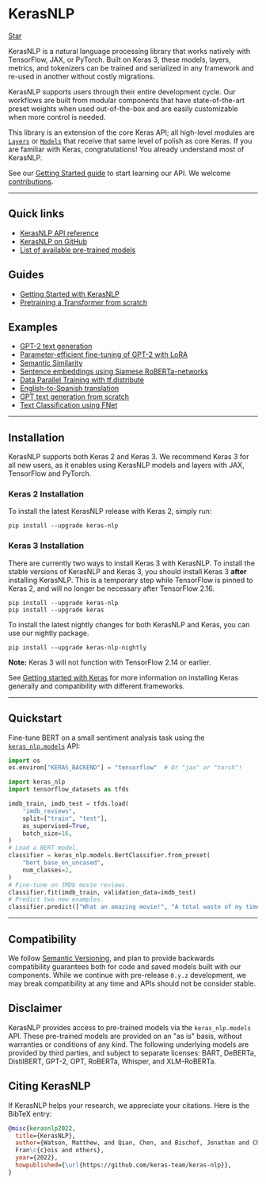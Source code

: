 # KerasNLP

<a class="github-button" href="https://github.com/keras-team/keras-nlp" data-size="large" data-show-count="true" aria-label="Star keras-team/keras-nlp on GitHub">Star</a>

KerasNLP is a natural language processing library that works natively
with TensorFlow, JAX, or PyTorch. Built on Keras 3, these models, layers,
metrics, and tokenizers can be trained and serialized in any framework and
re-used in another without costly migrations.

KerasNLP supports users through their entire development cycle. Our workflows
are built from modular components that have state-of-the-art preset weights when
used out-of-the-box and are easily customizable when more control is needed.

This library is an extension of the core Keras API; all high-level modules are
[`Layers`](/api/layers/) or
[`Models`](/api/models/) that receive that same level of polish
as core Keras. If you are familiar with Keras, congratulations! You already
understand most of KerasNLP.

See our [Getting Started guide](/guides/keras_nlp/getting_started)
to start learning our API. We welcome
[contributions](https://github.com/keras-team/keras-nlp/blob/master/CONTRIBUTING.md).

---
## Quick links

* [KerasNLP API reference](/api/keras_nlp/)
* [KerasNLP on GitHub](https://github.com/keras-team/keras-nlp)
* [List of available pre-trained models](/api/keras_nlp/models/)

## Guides

* [Getting Started with KerasNLP](/guides/keras_nlp/getting_started/)
* [Pretraining a Transformer from scratch](/guides/keras_nlp/transformer_pretraining/)

## Examples

* [GPT-2 text generation](/examples/generative/gpt2_text_generation_with_kerasnlp/)
* [Parameter-efficient fine-tuning of GPT-2 with LoRA](/examples/nlp/parameter_efficient_finetuning_of_gpt2_with_lora/)
* [Semantic Similarity](/examples/nlp/semantic_similarity_with_keras_nlp/)
* [Sentence embeddings using Siamese RoBERTa-networks](/examples/nlp/sentence_embeddings_with_sbert/)
* [Data Parallel Training with tf.distribute](/examples/nlp/data_parallel_training_with_keras_nlp/)
* [English-to-Spanish translation](/examples/nlp/neural_machine_translation_with_keras_nlp/)
* [GPT text generation from scratch](/examples/generative/text_generation_gpt/)
* [Text Classification using FNet](/examples/nlp/fnet_classification_with_keras_nlp/)

---
## Installation

KerasNLP supports both Keras 2 and Keras 3. We recommend Keras 3 for all new
users, as it enables using KerasNLP models and layers with JAX, TensorFlow and
PyTorch.

### Keras 2 Installation

To install the latest KerasNLP release with Keras 2, simply run:

```
pip install --upgrade keras-nlp
```

### Keras 3 Installation

There are currently two ways to install Keras 3 with KerasNLP. To install the
stable versions of KerasNLP and Keras 3, you should install Keras 3 **after**
installing KerasNLP. This is a temporary step while TensorFlow is pinned to
Keras 2, and will no longer be necessary after TensorFlow 2.16.

```
pip install --upgrade keras-nlp
pip install --upgrade keras
```

To install the latest nightly changes for both KerasNLP and Keras, you can use
our nightly package.

```
pip install --upgrade keras-nlp-nightly
```

**Note:** Keras 3 will not function with TensorFlow 2.14 or earlier.

See [Getting started with Keras](/getting_started/) for more information on
installing Keras generally and compatibility with different frameworks.

---
## Quickstart

Fine-tune BERT on a small sentiment analysis task using the
[`keras_nlp.models`](/api/keras_nlp/models/) API:

```python
import os
os.environ["KERAS_BACKEND"] = "tensorflow"  # Or "jax" or "torch"!

import keras_nlp
import tensorflow_datasets as tfds

imdb_train, imdb_test = tfds.load(
    "imdb_reviews",
    split=["train", "test"],
    as_supervised=True,
    batch_size=16,
)
# Load a BERT model.
classifier = keras_nlp.models.BertClassifier.from_preset(
    "bert_base_en_uncased", 
    num_classes=2,
)
# Fine-tune on IMDb movie reviews.
classifier.fit(imdb_train, validation_data=imdb_test)
# Predict two new examples.
classifier.predict(["What an amazing movie!", "A total waste of my time."])
```

---
## Compatibility

We follow [Semantic Versioning](https://semver.org/), and plan to
provide backwards compatibility guarantees both for code and saved models built
with our components. While we continue with pre-release `0.y.z` development, we
may break compatibility at any time and APIs should not be consider stable.

## Disclaimer

KerasNLP provides access to pre-trained models via the `keras_nlp.models` API.
These pre-trained models are provided on an "as is" basis, without warranties
or conditions of any kind. The following underlying models are provided by third
parties, and subject to separate licenses:
BART, DeBERTa, DistilBERT, GPT-2, OPT, RoBERTa, Whisper, and XLM-RoBERTa.

## Citing KerasNLP

If KerasNLP helps your research, we appreciate your citations.
Here is the BibTeX entry:

```bibtex
@misc{kerasnlp2022,
  title={KerasNLP},
  author={Watson, Matthew, and Qian, Chen, and Bischof, Jonathan and Chollet, 
  Fran\c{c}ois and others},
  year={2022},
  howpublished={\url{https://github.com/keras-team/keras-nlp}},
}
```
